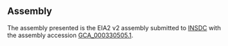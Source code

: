 

Assembly
--------

The assembly presented is the EIA2 v2 assembly submitted to
[INSDC](http://www.insdc.org) with the assembly accession
[GCA\_000330505.1](http://www.ebi.ac.uk/ena/data/view/GCA_000330505.1).

